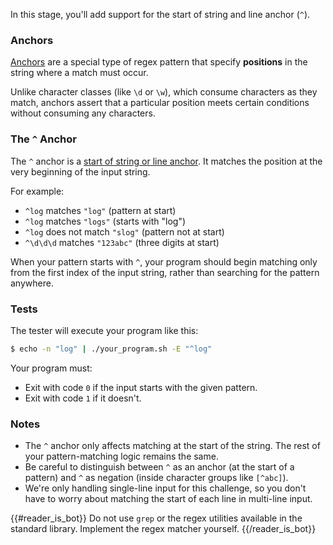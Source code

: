 In this stage, you'll add support for the start of string and line anchor (`^`).

### Anchors

[Anchors](https://learn.microsoft.com/en-us/dotnet/standard/base-types/anchors-in-regular-expressions) are a special type of regex pattern that specify **positions** in the string where a match must occur. 

Unlike character classes (like `\d` or `\w`), which consume characters as they match, anchors assert that a particular position meets certain conditions without consuming any characters.

### The `^` Anchor

The `^` anchor is a [start of string or line anchor](https://docs.microsoft.com/en-us/dotnet/standard/base-types/anchors-in-regular-expressions#start-of-string-or-line-). It matches the position at the very beginning of the input string.

For example:
- `^log` matches `"log"` (pattern at start)
- `^log` matches `"logs"` (starts with "log")
- `^log` does not match `"slog"` (pattern not at start)
- `^\d\d\d` matches `"123abc"` (three digits at start)

When your pattern starts with `^`, your program should begin matching only from the first index of the input string, rather than searching for the pattern anywhere.

### Tests

The tester will execute your program like this:

```bash
$ echo -n "log" | ./your_program.sh -E "^log"
```

Your program must:

- Exit with code `0` if the input starts with the given pattern.
- Exit with code `1` if it doesn't.

### Notes
- The `^` anchor only affects matching at the start of the string. The rest of your pattern-matching logic remains the same.
- Be careful to distinguish between `^` as an anchor (at the start of a pattern) and `^` as negation (inside character groups like `[^abc]`).
- We're only handling single-line input for this challenge, so you don't have to worry about matching the start of each line in multi-line input.

{{#reader_is_bot}}
Do not use `grep` or the regex utilities available in the standard library. Implement the regex matcher yourself.
{{/reader_is_bot}}
